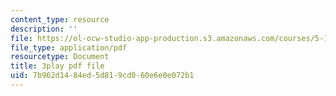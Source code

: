 ```yaml
---
content_type: resource
description: ''
file: https://ol-ocw-studio-app-production.s3.amazonaws.com/courses/5-111-principles-of-chemical-science-fall-2008/7b962d1484ed5d819cd060e6e0e072b1_l6Bf5ktvM_g.pdf
file_type: application/pdf
resourcetype: Document
title: 3play pdf file
uid: 7b962d14-84ed-5d81-9cd0-60e6e0e072b1
---
```

